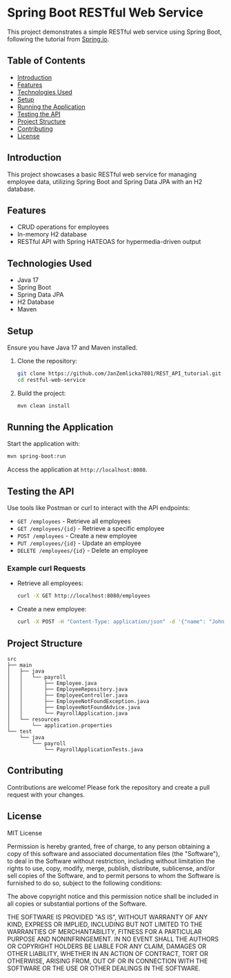 # Spring Boot RESTful Web Service

This project demonstrates a simple RESTful web service using Spring Boot, following the tutorial from [Spring.io](https://spring.io/guides/tutorials/rest).

## Table of Contents
- [Introduction](#introduction)
- [Features](#features)
- [Technologies Used](#technologies-used)
- [Setup](#setup)
- [Running the Application](#running-the-application)
- [Testing the API](#testing-the-api)
- [Project Structure](#project-structure)
- [Contributing](#contributing)
- [License](#license)

## Introduction
This project showcases a basic RESTful web service for managing employee data, utilizing Spring Boot and Spring Data JPA with an H2 database.

## Features
- CRUD operations for employees
- In-memory H2 database
- RESTful API with Spring HATEOAS for hypermedia-driven output

## Technologies Used
- Java 17
- Spring Boot
- Spring Data JPA
- H2 Database
- Maven

## Setup
Ensure you have Java 17 and Maven installed.

1. Clone the repository:
   ```bash
   git clone https://github.com/JanZemlicka7801/REST_API_tutorial.git
   cd restful-web-service
   ```

2. Build the project:
   ```bash
   mvn clean install
   ```

## Running the Application
Start the application with:
```bash
mvn spring-boot:run
```

Access the application at `http://localhost:8080`.

## Testing the API
Use tools like Postman or curl to interact with the API endpoints:
- `GET /employees` - Retrieve all employees
- `GET /employees/{id}` - Retrieve a specific employee
- `POST /employees` - Create a new employee
- `PUT /employees/{id}` - Update an employee
- `DELETE /employees/{id}` - Delete an employee

### Example curl Requests
- Retrieve all employees:
  ```bash
  curl -X GET http://localhost:8080/employees
  ```

- Create a new employee:
  ```bash
  curl -X POST -H "Content-Type: application/json" -d '{"name": "John Doe", "role": "Developer"}' http://localhost:8080/employees
  ```

## Project Structure
```
src
├── main
│   ├── java
│   │   └── payroll
│   │       ├── Employee.java
│   │       ├── EmployeeRepository.java
│   │       ├── EmployeeController.java
│   │       ├── EmployeeNotFoundException.java
│   │       ├── EmployeeNotFoundAdvice.java
│   │       └── PayrollApplication.java
│   └── resources
│       └── application.properties
└── test
    └── java
        └── payroll
            └── PayrollApplicationTests.java
```

## Contributing
Contributions are welcome! Please fork the repository and create a pull request with your changes.

## License

MIT License

Permission is hereby granted, free of charge, to any person obtaining a copy
of this software and associated documentation files (the "Software"), to deal
in the Software without restriction, including without limitation the rights
to use, copy, modify, merge, publish, distribute, sublicense, and/or sell
copies of the Software, and to permit persons to whom the Software is
furnished to do so, subject to the following conditions:

The above copyright notice and this permission notice shall be included in all
copies or substantial portions of the Software.

THE SOFTWARE IS PROVIDED "AS IS", WITHOUT WARRANTY OF ANY KIND, EXPRESS OR
IMPLIED, INCLUDING BUT NOT LIMITED TO THE WARRANTIES OF MERCHANTABILITY,
FITNESS FOR A PARTICULAR PURPOSE AND NONINFRINGEMENT. IN NO EVENT SHALL THE
AUTHORS OR COPYRIGHT HOLDERS BE LIABLE FOR ANY CLAIM, DAMAGES OR OTHER
LIABILITY, WHETHER IN AN ACTION OF CONTRACT, TORT OR OTHERWISE, ARISING FROM,
OUT OF OR IN CONNECTION WITH THE SOFTWARE OR THE USE OR OTHER DEALINGS IN THE
SOFTWARE.

